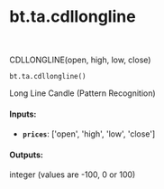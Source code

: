 <div itemscope itemtype="http://developers.google.com/ReferenceObject">
<meta itemprop="name" content="bt.ta.cdllongline" />
<meta itemprop="path" content="Stable" />
</div>

# bt.ta.cdllongline

<!-- Insert buttons and diff -->

<table class="tfo-notebook-buttons tfo-api nocontent" align="left">

</table>



CDLLONGLINE(open, high, low, close)

<pre class="devsite-click-to-copy prettyprint lang-py tfo-signature-link">
<code>bt.ta.cdllongline()
</code></pre>



<!-- Placeholder for "Used in" -->

Long Line Candle (Pattern Recognition)

#### Inputs:


* <b>`prices`</b>: ['open', 'high', 'low', 'close']


#### Outputs:

integer (values are -100, 0 or 100)
